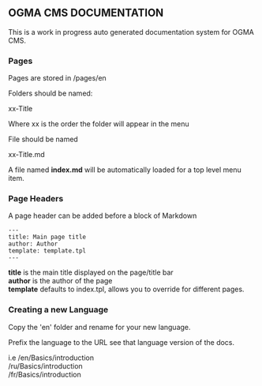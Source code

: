 ## OGMA CMS DOCUMENTATION

This is a work in progress auto generated documentation system for OGMA CMS. 

### Pages

Pages are stored in /pages/en 

Folders should be named:  

xx-Title 

Where xx is the order the folder will appear in the menu 

File should be named 

xx-Title.md

A file named **index.md** will be automatically loaded for a top level menu item. 

### Page Headers

A page header can be added before a block of Markdown 


    ---
    title: Main page title
    author: Author
    template: template.tpl
    ---
    
**title** is the main title displayed on the page/title bar  
**author** is the author of the page  
**template** defaults to index.tpl, allows you to override for different pages.  

### Creating a new Language

Copy the 'en' folder and rename for your new language. 

Prefix the language to the URL see that language version of the docs. 

i.e 
/en/Basics/introduction  
/ru/Basics/introduction  
/fr/Basics/introduction  
